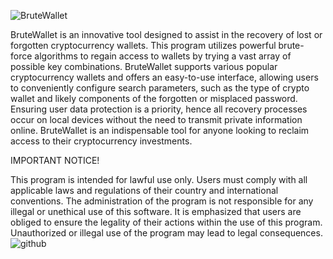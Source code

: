 ![BruteWallet](https://github.com/user-attachments/assets/7871a503-2bf5-4f92-a731-65f4c24ea2ac)

BruteWallet is an innovative tool designed to assist in the recovery of lost or forgotten cryptocurrency wallets. This program utilizes powerful brute-force algorithms to regain access to wallets by trying a vast array of possible key combinations. BruteWallet supports various popular cryptocurrency wallets and offers an easy-to-use interface, allowing users to conveniently configure search parameters, such as the type of crypto wallet and likely components of the forgotten or misplaced password. Ensuring user data protection is a priority, hence all recovery processes occur on local devices without the need to transmit private information online. BruteWallet is an indispensable tool for anyone looking to reclaim access to their cryptocurrency investments.

IMPORTANT NOTICE!

This program is intended for lawful use only. Users must comply with all applicable laws and regulations of their country and international conventions. The administration of the program is not responsible for any illegal or unethical use of this software. It is emphasized that users are obliged to ensure the legality of their actions within the use of this program. Unauthorized or illegal use of the program may lead to legal consequences.
![github](https://github.com/user-attachments/assets/6ca7bbe9-947d-4028-9f64-779e28367a2b)

